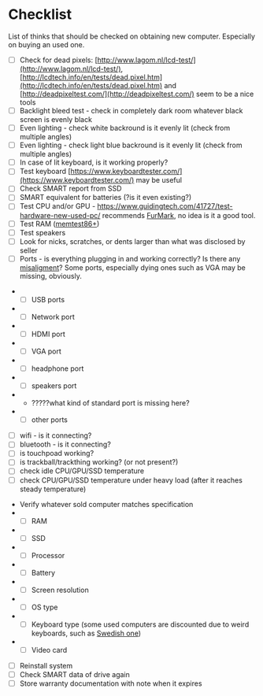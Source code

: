 # Checklist

List of thinks that should be checked on obtaining new computer. Especially on buying an used one.

- [ ] Check for dead pixels: [http://www.lagom.nl/lcd-test/](http://www.lagom.nl/lcd-test/), [http://lcdtech.info/en/tests/dead.pixel.htm](http://lcdtech.info/en/tests/dead.pixel.htm) and [http://deadpixeltest.com/](http://deadpixeltest.com/) seem to be a nice tools
- [ ] Backlight bleed test - check in completely dark room whatever black screen is evenly black
- [ ] Even lighting - check white backround is it evenly lit (check from multiple angles)
- [ ] Even lighting - check light blue backround is it evenly lit (check from multiple angles)
- [ ] In case of lit keyboard, is it working properly?
- [ ] Test keyboard [https://www.keyboardtester.com/](https://www.keyboardtester.com/) may be useful
- [ ] Check SMART report from SSD
- [ ] SMART equivalent for batteries (?is it even existing?)
- [ ] Test CPU and/or GPU - https://www.guidingtech.com/41727/test-hardware-new-used-pc/ recommends [FurMark](https://geeks3d.com/furmark/downloads/), no idea is it a good tool. 
- [ ] Test RAM ([memtest86+](https://www.memtest86.com/))
- [ ] Test speakers
- [ ] Look for nicks, scratches, or dents larger than what was disclosed by seller
- [ ] Ports - is everything plugging in and working correctly? Is there any [misaligment](https://www.notebookcheck.net/fileadmin/Notebooks/News/_nc3/4353.4.jpg)? Some ports, especially dying ones such as VGA may be missing, obviously.
- - [ ] USB ports
- - [ ] Network port
- - [ ] HDMI port
- - [ ] VGA port
- - [ ] headphone port
- - [ ] speakers port
- - ?????what kind of standard port is missing here?
- - [ ] other ports
- [ ] wifi - is it connecting?
- [ ] bluetooth - is it connecting?
- [ ] is touchpoad working?
- [ ] is trackball/trackthing working? (or not present?)
- [ ] check idle CPU/GPU/SSD temperature
- [ ] check CPU/GPU/SSD temperature under heavy load (after it reaches steady temperature)
- Verify whatever sold computer matches specification
- - [ ] RAM
- - [ ] SSD
- - [ ] Processor
- - [ ] Battery
- - [ ] Screen resolution
- - [ ] OS type
- - [ ] Keyboard type (some used computers are discounted due to weird keyboards, such as [Swedish one](https://en.wikipedia.org/wiki/File:KB_Sweden.svg))
- - [ ] Video card
- [ ] Reinstall system
- [ ] Check SMART data of drive again
- [ ] Store warranty documentation with note when it expires
